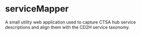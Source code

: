 # serviceMapper
A small utility web application used to capture CTSA hub service descriptions and align them with the CD2H service taxonomy.
